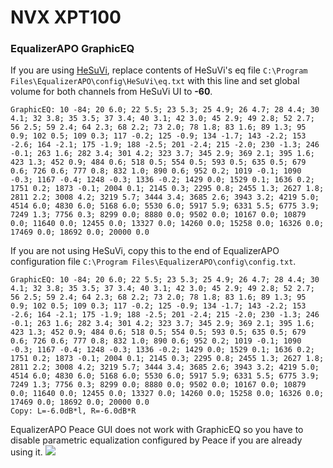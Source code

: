 # NVX XPT100
### EqualizerAPO GraphicEQ
If you are using [HeSuVi](https://sourceforge.net/projects/hesuvi/), replace contents of HeSuVi's eq file `C:\Program Files\EqualizerAPO\config\HeSuVi\eq.txt` with this line and set global volume for both channels from HeSuVi UI to **-60**.
```
GraphicEQ: 10 -84; 20 6.0; 22 5.5; 23 5.3; 25 4.9; 26 4.7; 28 4.4; 30 4.1; 32 3.8; 35 3.5; 37 3.4; 40 3.1; 42 3.0; 45 2.9; 49 2.8; 52 2.7; 56 2.5; 59 2.4; 64 2.3; 68 2.2; 73 2.0; 78 1.8; 83 1.6; 89 1.3; 95 0.9; 102 0.5; 109 0.3; 117 -0.2; 125 -0.9; 134 -1.7; 143 -2.2; 153 -2.6; 164 -2.1; 175 -1.9; 188 -2.5; 201 -2.4; 215 -2.0; 230 -1.3; 246 -0.1; 263 1.6; 282 3.4; 301 4.2; 323 3.7; 345 2.9; 369 2.1; 395 1.6; 423 1.3; 452 0.9; 484 0.6; 518 0.5; 554 0.5; 593 0.5; 635 0.5; 679 0.6; 726 0.6; 777 0.8; 832 1.0; 890 0.6; 952 0.2; 1019 -0.1; 1090 -0.3; 1167 -0.4; 1248 -0.3; 1336 -0.2; 1429 0.0; 1529 0.1; 1636 0.2; 1751 0.2; 1873 -0.1; 2004 0.1; 2145 0.3; 2295 0.8; 2455 1.3; 2627 1.8; 2811 2.2; 3008 4.2; 3219 5.7; 3444 3.4; 3685 2.6; 3943 3.2; 4219 5.0; 4514 6.0; 4830 6.0; 5168 6.0; 5530 6.0; 5917 5.9; 6331 5.5; 6775 3.9; 7249 1.3; 7756 0.3; 8299 0.0; 8880 0.0; 9502 0.0; 10167 0.0; 10879 0.0; 11640 0.0; 12455 0.0; 13327 0.0; 14260 0.0; 15258 0.0; 16326 0.0; 17469 0.0; 18692 0.0; 20000 0.0
```
If you are not using HeSuVi, copy this to the end of EqualizerAPO configuration file `C:\Program Files\EqualizerAPO\config\config.txt`.
```
GraphicEQ: 10 -84; 20 6.0; 22 5.5; 23 5.3; 25 4.9; 26 4.7; 28 4.4; 30 4.1; 32 3.8; 35 3.5; 37 3.4; 40 3.1; 42 3.0; 45 2.9; 49 2.8; 52 2.7; 56 2.5; 59 2.4; 64 2.3; 68 2.2; 73 2.0; 78 1.8; 83 1.6; 89 1.3; 95 0.9; 102 0.5; 109 0.3; 117 -0.2; 125 -0.9; 134 -1.7; 143 -2.2; 153 -2.6; 164 -2.1; 175 -1.9; 188 -2.5; 201 -2.4; 215 -2.0; 230 -1.3; 246 -0.1; 263 1.6; 282 3.4; 301 4.2; 323 3.7; 345 2.9; 369 2.1; 395 1.6; 423 1.3; 452 0.9; 484 0.6; 518 0.5; 554 0.5; 593 0.5; 635 0.5; 679 0.6; 726 0.6; 777 0.8; 832 1.0; 890 0.6; 952 0.2; 1019 -0.1; 1090 -0.3; 1167 -0.4; 1248 -0.3; 1336 -0.2; 1429 0.0; 1529 0.1; 1636 0.2; 1751 0.2; 1873 -0.1; 2004 0.1; 2145 0.3; 2295 0.8; 2455 1.3; 2627 1.8; 2811 2.2; 3008 4.2; 3219 5.7; 3444 3.4; 3685 2.6; 3943 3.2; 4219 5.0; 4514 6.0; 4830 6.0; 5168 6.0; 5530 6.0; 5917 5.9; 6331 5.5; 6775 3.9; 7249 1.3; 7756 0.3; 8299 0.0; 8880 0.0; 9502 0.0; 10167 0.0; 10879 0.0; 11640 0.0; 12455 0.0; 13327 0.0; 14260 0.0; 15258 0.0; 16326 0.0; 17469 0.0; 18692 0.0; 20000 0.0
Copy: L=-6.0dB*l, R=-6.0dB*R
```
EqualizerAPO Peace GUI does not work with GraphicEQ so you have to disable parametric equalization configured by Peace if you are already using it.
![](https://raw.githubusercontent.com/jaakkopasanen/AutoEq/master/results/Headphone.com/innerfidelity/onear/NVX%20XPT100/NVX%20XPT100.png)
